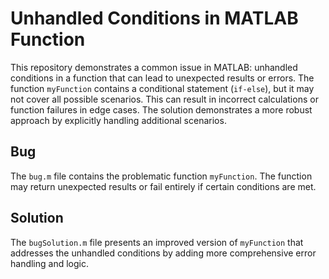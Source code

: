 # Unhandled Conditions in MATLAB Function

This repository demonstrates a common issue in MATLAB: unhandled conditions in a function that can lead to unexpected results or errors.  The function `myFunction` contains a conditional statement (`if-else`), but it may not cover all possible scenarios. This can result in incorrect calculations or function failures in edge cases. The solution demonstrates a more robust approach by explicitly handling additional scenarios.

## Bug
The `bug.m` file contains the problematic function `myFunction`. The function may return unexpected results or fail entirely if certain conditions are met.

## Solution
The `bugSolution.m` file presents an improved version of `myFunction` that addresses the unhandled conditions by adding more comprehensive error handling and logic.

